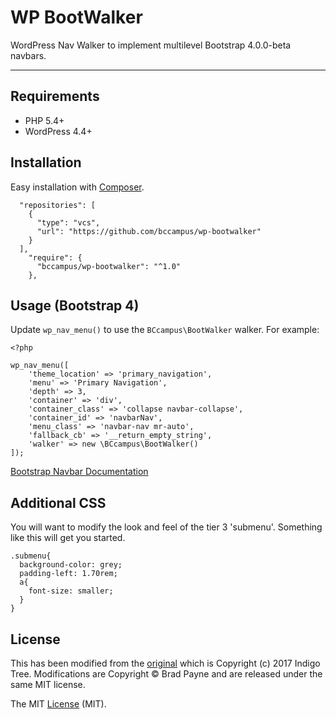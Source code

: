 # WP BootWalker

WordPress Nav Walker to implement multilevel Bootstrap 4.0.0-beta navbars.

* * *

## Requirements

* PHP 5.4+
* WordPress 4.4+

## Installation

Easy installation with [Composer](https://getcomposer.org/).

````
  "repositories": [
    {
      "type": "vcs",
      "url": "https://github.com/bccampus/wp-bootwalker"
    }
  ],
    "require": {
      "bccampus/wp-bootwalker": "^1.0"
    },
````

## Usage (Bootstrap 4)

Update `wp_nav_menu()` to use the `BCcampus\BootWalker` walker. For example:

```
<?php

wp_nav_menu([
    'theme_location' => 'primary_navigation',
    'menu' => 'Primary Navigation',
    'depth' => 3,
    'container' => 'div',
    'container_class' => 'collapse navbar-collapse',
    'container_id' => 'navbarNav',
    'menu_class' => 'navbar-nav mr-auto',
    'fallback_cb' => '__return_empty_string',
    'walker' => new \BCcampus\BootWalker()
]);
```
[Bootstrap Navbar Documentation](https://getbootstrap.com/docs/4.0/components/navbar/)


## Additional CSS

You will want to modify the look and feel of the tier 3 'submenu'. Something like this will get you started.

```
.submenu{
  background-color: grey;
  padding-left: 1.70rem;
  a{
    font-size: smaller;
  }
}
```

## License

This has been modified from the [original](https://github.com/indigotree/wp-bootstrap-nav-walker) which is Copyright (c) 2017 Indigo Tree.
Modifications are Copyright &copy; Brad Payne and are released under the same MIT license.

The MIT [License](LICENSE.md) (MIT).
